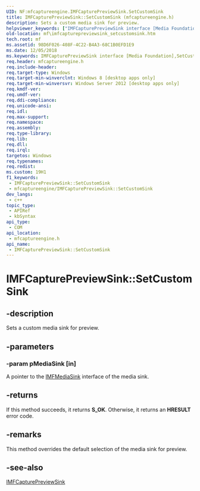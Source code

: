 ```yaml
---
UID: NF:mfcaptureengine.IMFCapturePreviewSink.SetCustomSink
title: IMFCapturePreviewSink::SetCustomSink (mfcaptureengine.h)
description: Sets a custom media sink for preview.
helpviewer_keywords: ["IMFCapturePreviewSink interface [Media Foundation]","SetCustomSink method","IMFCapturePreviewSink.SetCustomSink","IMFCapturePreviewSink::SetCustomSink","SetCustomSink","SetCustomSink method [Media Foundation]","SetCustomSink method [Media Foundation]","IMFCapturePreviewSink interface","mf.imfcapturepreviewsink_setcustomsink","mfcaptureengine/IMFCapturePreviewSink::SetCustomSink"]
old-location: mf\imfcapturepreviewsink_setcustomsink.htm
tech.root: mf
ms.assetid: 98D6F026-408F-4C22-B4A3-68C1B0EFD1E9
ms.date: 12/05/2018
ms.keywords: IMFCapturePreviewSink interface [Media Foundation],SetCustomSink method, IMFCapturePreviewSink.SetCustomSink, IMFCapturePreviewSink::SetCustomSink, SetCustomSink, SetCustomSink method [Media Foundation], SetCustomSink method [Media Foundation],IMFCapturePreviewSink interface, mf.imfcapturepreviewsink_setcustomsink, mfcaptureengine/IMFCapturePreviewSink::SetCustomSink
req.header: mfcaptureengine.h
req.include-header: 
req.target-type: Windows
req.target-min-winverclnt: Windows 8 [desktop apps only]
req.target-min-winversvr: Windows Server 2012 [desktop apps only]
req.kmdf-ver: 
req.umdf-ver: 
req.ddi-compliance: 
req.unicode-ansi: 
req.idl: 
req.max-support: 
req.namespace: 
req.assembly: 
req.type-library: 
req.lib: 
req.dll: 
req.irql: 
targetos: Windows
req.typenames: 
req.redist: 
ms.custom: 19H1
f1_keywords:
 - IMFCapturePreviewSink::SetCustomSink
 - mfcaptureengine/IMFCapturePreviewSink::SetCustomSink
dev_langs:
 - c++
topic_type:
 - APIRef
 - kbSyntax
api_type:
 - COM
api_location:
 - mfcaptureengine.h
api_name:
 - IMFCapturePreviewSink::SetCustomSink
---
```


# IMFCapturePreviewSink::SetCustomSink


## -description

Sets a custom media sink for preview.

## -parameters

### -param pMediaSink [in]

A pointer to the <a href="/windows/desktop/api/mfidl/nn-mfidl-imfmediasink">IMFMediaSink</a> interface of the media sink.

## -returns

If this method succeeds, it returns <b xmlns:loc="http://microsoft.com/wdcml/l10n">S_OK</b>. Otherwise, it returns an <b xmlns:loc="http://microsoft.com/wdcml/l10n">HRESULT</b> error code.

## -remarks

This method overrides the default selection of the media sink for preview.

## -see-also

<a href="/windows/desktop/api/mfcaptureengine/nn-mfcaptureengine-imfcapturepreviewsink">IMFCapturePreviewSink</a>

